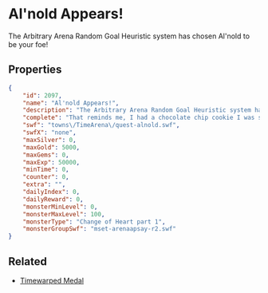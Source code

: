 # Al'nold Appears!

The Arbitrary Arena Random Goal Heuristic system has chosen Al'nold to be your foe!

## Properties

```json
{
    "id": 2097,
    "name": "Al'nold Appears!",
    "description": "The Arbitrary Arena Random Goal Heuristic system has chosen Al'nold to be your foe!",
    "complete": "That reminds me, I had a chocolate chip cookie I was saving for later.",
    "swf": "towns\/TimeArena\/quest-alnold.swf",
    "swfX": "none",
    "maxSilver": 0,
    "maxGold": 5000,
    "maxGems": 0,
    "maxExp": 50000,
    "minTime": 0,
    "counter": 0,
    "extra": "",
    "dailyIndex": 0,
    "dailyReward": 0,
    "monsterMinLevel": 0,
    "monsterMaxLevel": 100,
    "monsterType": "Change of Heart part 1",
    "monsterGroupSwf": "mset-arenaapsay-r2.swf"
}
```

## Related

- [Timewarped Medal](../items/18514-timewarped-medal.md)

